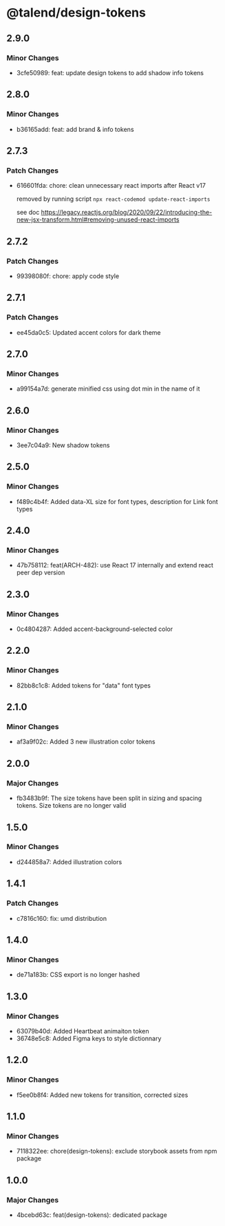 # @talend/design-tokens

## 2.9.0

### Minor Changes

- 3cfe50989: feat: update design tokens to add shadow info tokens

## 2.8.0

### Minor Changes

- b36165add: feat: add brand & info tokens

## 2.7.3

### Patch Changes

- 616601fda: chore: clean unnecessary react imports after React v17

  removed by running script `npx react-codemod update-react-imports`

  see doc https://legacy.reactjs.org/blog/2020/09/22/introducing-the-new-jsx-transform.html#removing-unused-react-imports

## 2.7.2

### Patch Changes

- 99398080f: chore: apply code style

## 2.7.1

### Patch Changes

- ee45da0c5: Updated accent colors for dark theme

## 2.7.0

### Minor Changes

- a99154a7d: generate minified css using dot min in the name of it

## 2.6.0

### Minor Changes

- 3ee7c04a9: New shadow tokens

## 2.5.0

### Minor Changes

- f489c4b4f: Added data-XL size for font types, description for Link font types

## 2.4.0

### Minor Changes

- 47b758112: feat(ARCH-482): use React 17 internally and extend react peer dep version

## 2.3.0

### Minor Changes

- 0c4804287: Added accent-background-selected color

## 2.2.0

### Minor Changes

- 82bb8c1c8: Added tokens for "data" font types

## 2.1.0

### Minor Changes

- af3a9f02c: Added 3 new illustration color tokens

## 2.0.0

### Major Changes

- fb3483b9f: The size tokens have been split in sizing and spacing tokens. Size tokens are no longer valid

## 1.5.0

### Minor Changes

- d244858a7: Added illustration colors

## 1.4.1

### Patch Changes

- c7816c160: fix: umd distribution

## 1.4.0

### Minor Changes

- de71a183b: CSS export is no longer hashed

## 1.3.0

### Minor Changes

- 63079b40d: Added Heartbeat animaiton token
- 36748e5c8: Added Figma keys to style dictionnary

## 1.2.0

### Minor Changes

- f5ee0b8f4: Added new tokens for transition, corrected sizes

## 1.1.0

### Minor Changes

- 7118322ee: chore(design-tokens): exclude storybook assets from npm package

## 1.0.0

### Major Changes

- 4bcebd63c: feat(design-tokens): dedicated package
